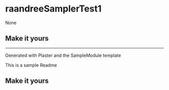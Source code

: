# raandreeSamplerTest1

None

## Make it yours

---
Generated with Plaster and the SampleModule template


This is a sample Readme

## Make it yours
